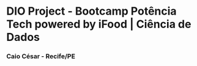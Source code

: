 # DIO Project - Bootcamp Potência Tech powered by iFood | Ciência de Dados
### Caio César - Recife/PE 

